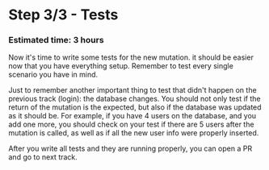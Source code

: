 # Step 3/3 - Tests
### Estimated time: 3 hours

Now it's time to write some tests for the new mutation. it should be easier now that you have everything setup. Remember to test every single scenario you have in mind.

Just to remember another important thing to test that didn't happen on the previous track (login): the database changes. You should not only test if the return of the mutation is the expected, but also if the database was updated as it should be. For example, if you have 4 users on the database, and you add one more, you should check on your test if there are 5 users after the mutation is called, as well as if all the new user info were properly inserted.

After you write all tests and they are running properly, you can open a PR and go to next track.
